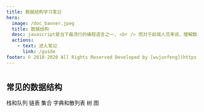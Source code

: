 ```yaml
---
title: 数据结构学习笔记
hero:
  image: /doc_banner.jpeg
  title: 数据结构
  desc: javascript是当下最流行的编程语言之一, <br /> 而对于前端人员来说，理解数据结构也是很重要的。
  actions:
    - text: 进入笔记
      link: /guide
footer: © 2018-2020 All Rights Reserved Developed by [wujunfeng](https://www.junfengshow.com)
---
```


#
## 常见的数据结构
栈和队列
链表
集合
字典和散列表
树
图  